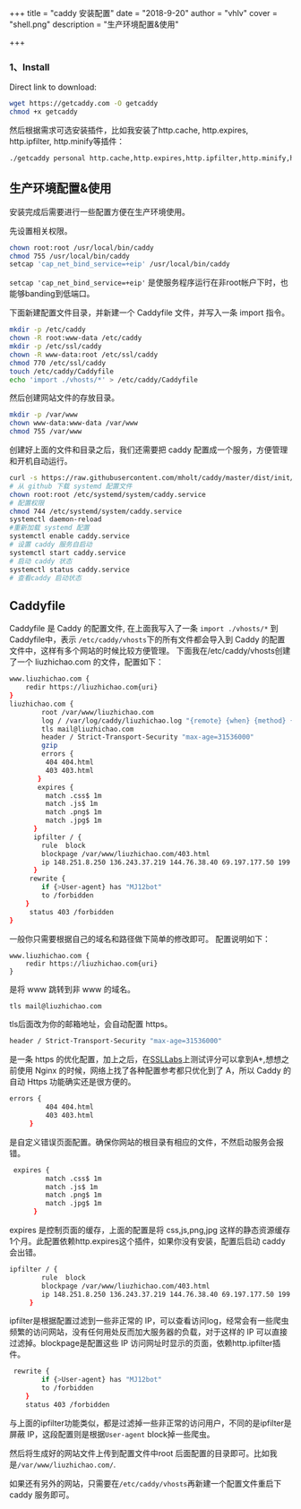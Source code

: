 +++
title = "caddy 安装配置"
date = "2018-9-20"
author = "vhlv"
cover = "shell.png"
description = "生产环境配置&使用"

+++

### 1、Install

Direct link to download: 

```bash
wget https://getcaddy.com -O getcaddy
chmod +x getcaddy
```

然后根据需求可选安装插件，比如我安装了http.cache, http.expires, http.ipfilter, http.minify等插件：

```bash
./getcaddy personal http.cache,http.expires,http.ipfilter,http.minify,http.nobots,http.ratelimit
```



## 生产环境配置&使用

安装完成后需要进行一些配置方便在生产环境使用。

先设置相关权限。

```sh
chown root:root /usr/local/bin/caddy
chmod 755 /usr/local/bin/caddy
setcap 'cap_net_bind_service=+eip' /usr/local/bin/caddy
```

`setcap 'cap_net_bind_service=+eip'` 是使服务程序运行在非root帐户下时，也能够banding到低端口。

下面新建配置文件目录，并新建一个 Caddyfile 文件，并写入一条 import 指令。

```sh
mkdir -p /etc/caddy
chown -R root:www-data /etc/caddy
mkdir -p /etc/ssl/caddy
chown -R www-data:root /etc/ssl/caddy
chmod 770 /etc/ssl/caddy
touch /etc/caddy/Caddyfile
echo 'import ./vhosts/*' > /etc/caddy/Caddyfile
```

然后创建网站文件的存放目录。

```bash
mkdir -p /var/www
chown www-data:www-data /var/www
chmod 755 /var/www
```

创建好上面的文件和目录之后，我们还需要把 caddy 配置成一个服务，方便管理和开机自动运行。

```bash
curl -s https://raw.githubusercontent.com/mholt/caddy/master/dist/init/linux-systemd/caddy.service -o /etc/systemd/system/caddy.service
# 从 github 下载 systemd 配置文件
chown root:root /etc/systemd/system/caddy.service   
# 配置权限
chmod 744 /etc/systemd/system/caddy.service
systemctl daemon-reload         
#重新加载 systemd 配置
systemctl enable caddy.service  
# 设置 caddy 服务自启动
systemctl start caddy.service   
# 启动 caddy 状态
systemctl status caddy.service
# 查看caddy 启动状态

```

## Caddyfile

Caddyfile 是 Caddy 的配置文件, 在上面我写入了一条 `import ./vhosts/*` 到Caddyfile中，表示 `/etc/caddy/vhosts`下的所有文件都会导入到 Caddy 的配置文件中，这样有多个网站的时候比较方便管理。 下面我在/etc/caddy/vhosts创建了一个 liuzhichao.com 的文件，配置如下：

```bash
www.liuzhichao.com {
    redir https://liuzhichao.com{uri}
}
liuzhichao.com {
        root /var/www/liuzhichao.com
        log / /var/log/caddy/liuzhichao.log "{remote} {when} {method} {uri} {proto} {status} {size} {>User-Agent} {latency}"
        tls mail@liuzhichao.com
        header / Strict-Transport-Security "max-age=31536000"
        gzip
        errors {
         404 404.html
         403 403.html
       }
       expires {
         match .css$ 1m
         match .js$ 1m
         match .png$ 1m
         match .jpg$ 1m
      }
      ipfilter / {
        rule  block
        blockpage /var/www/liuzhichao.com/403.html
        ip 148.251.8.250 136.243.37.219 144.76.38.40 69.197.177.50 199.58.86.211 5.9.97.200 144.76.91.79
      }
     rewrite {
        if {>User-agent} has "MJ12bot"
        to /forbidden
    }
     status 403 /forbidden
}
```

一般你只需要根据自己的域名和路径做下简单的修改即可。 配置说明如下：

```
www.liuzhichao.com {
    redir https://liuzhichao.com{uri}
}
```

是将 www 跳转到非 www 的域名。

```bash
tls mail@liuzhichao.com
```

tls后面改为你的邮箱地址，会自动配置 https。

```bash
header / Strict-Transport-Security "max-age=31536000"
```

是一条 https 的优化配置，加上之后，在[SSLLabs](https://www.ssllabs.com/ssltest/analyze.html?d=liuzhichao.com&hideResults=on)上测试评分可以拿到A+,想想之前使用 Nginx 的时候，网络上找了各种配置参考都只优化到了 A，所以 Caddy 的自动 Https 功能确实还是很方便的。

```bash
errors {
         404 404.html
         403 403.html
     }
```

是自定义错误页面配置。确保你网站的根目录有相应的文件，不然启动服务会报错。

```bash
 expires {
         match .css$ 1m
         match .js$ 1m
         match .png$ 1m
         match .jpg$ 1m
      }
```

expires 是控制页面的缓存，上面的配置是将 css,js,png,jpg 这样的静态资源缓存1个月。此配置依赖http.expires这个插件，如果你没有安装，配置后启动 caddy 会出错。

```bash
ipfilter / {
        rule  block
        blockpage /var/www/liuzhichao.com/403.html
        ip 148.251.8.250 136.243.37.219 144.76.38.40 69.197.177.50 199.58.86.211 5.9.97.200 144.76.91.79
     }
```

ipfilter是根据配置过滤到一些非正常的 IP，可以查看访问log，经常会有一些爬虫频繁的访问网站，没有任何用处反而加大服务器的负载，对于这样的 IP 可以直接过滤掉。blockpage是配置这些 IP 访问网址时显示的页面，依赖http.ipfilter插件。

```bash
 rewrite {
        if {>User-agent} has "MJ12bot"
        to /forbidden
    }
    status 403 /forbidden
```

与上面的ipfilter功能类似，都是过滤掉一些非正常的访问用户，不同的是ipfilter是屏蔽 IP，这段配置则是根据`User-agent` block掉一些爬虫。

然后将生成好的网站文件上传到配置文件中root 后面配置的目录即可。比如我是`/var/www/liuzhichao.com/`.

如果还有另外的网站，只需要在`/etc/caddy/vhosts`再新建一个配置文件重启下 caddy 服务即可。


